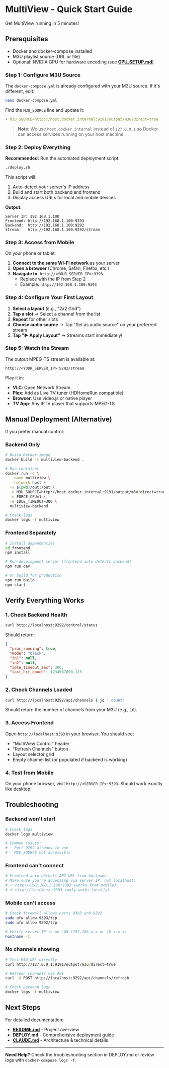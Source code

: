 # MultiView - Quick Start Guide

Get MultiView running in 5 minutes!

## Prerequisites

- Docker and docker-compose installed
- M3U playlist source (URL or file)
- Optional: NVIDIA GPU for hardware encoding (see **[GPU_SETUP.md](GPU_SETUP.md)**)

### Step 1: Configure M3U Source

The `docker-compose.yml` is already configured with your M3U source. If it's different, edit:

```bash
nano docker-compose.yml
```

Find the `M3U_SOURCE` line and update it:
```yaml
- M3U_SOURCE=http://host.docker.internal:9191/output/m3u?direct=true
```

> **Note**: We use `host.docker.internal` instead of `127.0.0.1` so Docker can access services running on your host machine.

### Step 2: Deploy Everything

**Recommended:** Run the automated deployment script:

```bash
./deploy.sh
```

This script will:
1. Auto-detect your server's IP address
2. Build and start both backend and frontend
3. Display access URLs for local and mobile devices

**Output:**
```
Server IP: 192.168.1.100
Frontend: http://192.168.1.100:9393
Backend:  http://192.168.1.100:9292
Stream:   http://192.168.1.100:9292/stream
```

### Step 3: Access from Mobile

On your phone or tablet:

1. **Connect to the same Wi-Fi network** as your server
2. **Open a browser** (Chrome, Safari, Firefox, etc.)
3. **Navigate to**: `http://<YOUR_SERVER_IP>:9393`
   - Replace with the IP from Step 2
   - Example: `http://192.168.1.100:9393`

### Step 4: Configure Your First Layout

1. **Select a layout** (e.g., "2x2 Grid")
2. **Tap a slot** → Select a channel from the list
3. **Repeat** for other slots
4. **Choose audio source** → Tap "Set as audio source" on your preferred stream
5. **Tap "▶ Apply Layout"** → Streams start immediately!

### Step 5: Watch the Stream

The output MPEG-TS stream is available at:
```
http://<YOUR_SERVER_IP>:9292/stream
```

Play it in:
- **VLC**: Open Network Stream
- **Plex**: Add as Live TV tuner (HDHomeRun compatible)
- **Browser**: Use video.js or native player
- **TV App**: Any IPTV player that supports MPEG-TS

## Manual Deployment (Alternative)

If you prefer manual control:

### Backend Only

```bash
# Build Docker image
docker build -t multiview-backend .

# Run container
docker run -d \
  --name multiview \
  --network host \
  -v $(pwd)/out:/out \
  -e M3U_SOURCE=http://host.docker.internal:9191/output/m3u?direct=true \
  -e FORCE_CPU=1 \
  -e IDLE_TIMEOUT=300 \
  multiview-backend

# Check logs
docker logs -f multiview
```

### Frontend Separately

```bash
# Install dependencies
cd frontend
npm install

# Run development server (frontend auto-detects backend)
npm run dev

# Or build for production
npm run build
npm start
```

## Verify Everything Works

### 1. Check Backend Health

```bash
curl http://localhost:9292/control/status
```

Should return:
```json
{
  "proc_running": true,
  "mode": "black",
  "in1": null,
  "in2": null,
  "idle_timeout_sec": 300,
  "last_hit_epoch": 1234567890.123
}
```

### 2. Check Channels Loaded

```bash
curl http://localhost:9292/api/channels | jq '.count'
```

Should return the number of channels from your M3U (e.g., `16`).

### 3. Access Frontend

Open `http://localhost:9393` in your browser. You should see:
- "MultiView Control" header
- "Refresh Channels" button
- Layout selector grid
- Empty channel list (or populated if backend is working)

### 4. Test from Mobile

On your phone browser, visit `http://<SERVER_IP>:9393`. Should work exactly like desktop.

## Troubleshooting

### Backend won't start
```bash
# Check logs
docker logs multiview

# Common issues:
# - Port 9292 already in use
# - M3U_SOURCE not accessible
```

### Frontend can't connect
```bash
# Frontend auto-detects API URL from hostname
# Make sure you're accessing via server IP, not localhost:
# ✓ http://192.168.1.100:9393 (works from mobile)
# ✗ http://localhost:9393 (only works locally)
```

### Mobile can't access
```bash
# Check firewall allows ports 9393 and 9292
sudo ufw allow 9393/tcp
sudo ufw allow 9292/tcp

# Verify server IP is on LAN (192.168.x.x or 10.x.x.x)
hostname -I
```

### No channels showing
```bash
# Test M3U URL directly
curl http://127.0.0.1:9191/output/m3u?direct=true

# Refresh channels via API
curl -X POST http://localhost:9292/api/channels/refresh

# Check backend logs
docker logs -f multiview
```

## Next Steps

For detailed documentation:
- **[README.md](README.md)** - Project overview
- **[DEPLOY.md](DEPLOY.md)** - Comprehensive deployment guide
- **[CLAUDE.md](CLAUDE.md)** - Architecture & technical details

---

**Need Help?** Check the troubleshooting section in DEPLOY.md or review logs with `docker-compose logs -f`.
